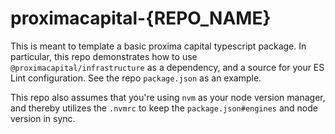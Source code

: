# proximacapital-{REPO_NAME}

This is meant to template a basic proxima capital typescript package. In particular, this repo demonstrates how to use `@proximacapital/infrastructure` as a dependency, and a source for your ES Lint configuration. See the repo `package.json` as an example.

This repo also assumes that you're using `nvm` as your node version manager, and thereby utilizes the `.nvmrc` to keep the `package.json#engines` and node version in sync.